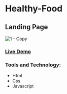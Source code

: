 # Healthy-Food
## Landing Page
![1 - Copy](https://user-images.githubusercontent.com/100860879/204902947-feca8f60-ee9a-4d36-b2e4-3a6ea7799d68.jpg)
<h3><a href="https://youssef-mhmoud.github.io/Healthy-Food/">Live Demo</a></h3>

### Tools and Technology:
- Html
- Css
- Javascript
